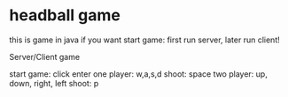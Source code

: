 # headball game
this is game in java
if you want start game: first run server, later run client!  




Server/Client game


start game: click enter
one player: w,a,s,d shoot: space
two player: up, down, right, left shoot: p
